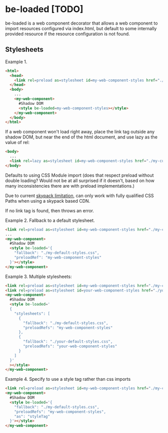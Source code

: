 # be-loaded [TODO]

be-loaded is a web component decorator that allows a web component to import resources configured via index.html, but default to some internally provided resource if the resource configuration is not found.

## Stylesheets

Example 1.


```html
<html>
  <head>
    <link rel=preload as=stylesheet id=my-web-component-styles href="./my-customized-styles.css">
  </head>
  <body>
    ...
    <my-web-component>
      #Shadow DOM
      <style be-loaded=my-web-component-styles></style>
    </my-web-component>
  </body>
</html>
```

If a web component won't load right away, place the link tag outside any shadow DOM, but near the end of the html document, and use lazy as the value of rel:

```html
<body>
  ...
  <link rel=lazy as=stylesheet id=my-web-component-styles href="./my-customized-styles.css">
</body>
```

Defaults to using CSS Module import (does that respect preload without double loading?  Would not be at all surprised if it doesn't, based on how many inconsistencies there are with preload implementations.)

Due to current [skypack limitation](https://github.com/skypackjs/skypack-cdn/issues/107), can only work with fully qualified CSS Paths when using a skypack based CDN.


If no link tag is found, then throws an error.


Example 2.  Fallback to a default stylesheet.

```html
<link rel=preload as=stylesheet id=my-web-component-styles href="./my-customized-styles.css">
...
<my-web-component>
  #Shadow DOM
  <style be-loaded='{
    "fallback": "./my-default-styles.css",
    "preloadRef": "my-web-component-styles"
  }'></style>
</my-web-component>
```

Example 3.  Multiple stylesheets:

```html
<link rel=preload as=stylesheet id=my-web-component-styles href="./my-customized-styles.css">
<link rel=preload as=stylesheet id=your-web-component-styles href="./your-customized-styles.css">
<my-web-component>
  #Shadow DOM
  <style be-loaded='
  {
    "stylesheets": [
      {
        "fallback": "./my-default-styles.css",
        "preloadRefs": "my-web-component-styles"
      },
      {
        "fallback": "./your-default-styles.css",
        "preloadRefs": "your-web-component-styles"
      }
    ]
  }'
  ></style>
</my-web-component>
```

Example 4.  Specify to use a style tag rather than css imports

```html
<link rel=preload as=stylesheet id=my-web-component-styles href="./my-customized-styles.css">
<my-web-component>
  #Shadow DOM
  <style be-loaded='{
    "fallback": "./my-default-styles.css",
    "preloadRefs": "my-web-component-styles",
    "as": "styleTag"
  }'></style>
</my-web-component>
```



